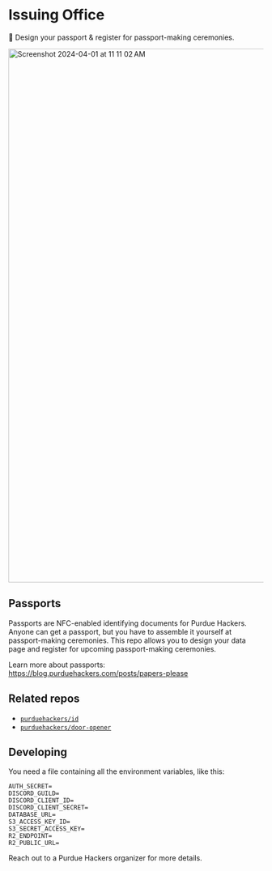 # Issuing Office

🛂 Design your passport & register for passport-making ceremonies.

<img width="1055" alt="Screenshot 2024-04-01 at 11 11 02 AM" src="https://github.com/purduehackers/passport-issuing-office/assets/14811170/a08ef7f3-3e7e-4ffb-bf6a-ad3a19f00752">

## Passports

Passports are NFC-enabled identifying documents for Purdue Hackers. Anyone can get a passport, but you have to assemble it yourself at passport-making ceremonies. This repo allows you to design your data page and register for upcoming passport-making ceremonies.

Learn more about passports: https://blog.purduehackers.com/posts/papers-please

## Related repos

- [`purduehackers/id`](https://github.com/purduehackers/id)
- [`purduehackers/door-opener`](https://github.com/purduehackers/door-opener)

## Developing

You need a file containing all the environment variables, like this:

```
AUTH_SECRET=
DISCORD_GUILD=
DISCORD_CLIENT_ID=
DISCORD_CLIENT_SECRET=
DATABASE_URL=
S3_ACCESS_KEY_ID=
S3_SECRET_ACCESS_KEY=
R2_ENDPOINT=
R2_PUBLIC_URL=
```

Reach out to a Purdue Hackers organizer for more details.
